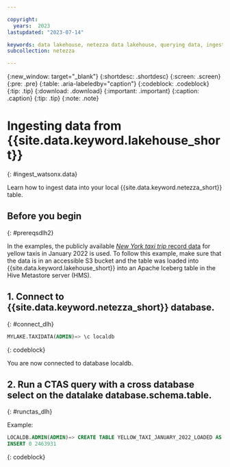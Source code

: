 ```yaml
---

copyright:
  years:  2023
lastupdated: "2023-07-14"

keywords: data lakehouse, netezza data lakehouse, querying data, ingesting data with nps and watsonx.data
subcollection: netezza

---
```


{:new_window: target="_blank"}
{:shortdesc: .shortdesc}
{:screen: .screen}
{:pre: .pre}
{:table: .aria-labeledby="caption"}
{:codeblock: .codeblock}
{:tip: .tip}
{:download: .download}
{:important: .important}
{:caption: .caption}
{:tip: .tip}
{:note: .note}

# Ingesting data from {{site.data.keyword.lakehouse_short}}
{: #ingest_watsonx.data}

Learn how to ingest data into your local {{site.data.keyword.netezza_short}} table.

## Before you begin
{: #prereqsdlh2}

In the examples, the publicly available [*New York taxi trip* record data](https://www1.nyc.gov/site/tlc/about/tlc-trip-record-data.page) for yellow taxis in January 2022 is used. To follow this example, make sure that the data is in an accessible S3 bucket and the table was loaded into {{site.data.keyword.lakehouse_short}} into an Apache Iceberg table in the Hive Metastore server (HMS).

## 1. Connect to {{site.data.keyword.netezza_short}} database.
{: #connect_dlh}

```sql
MYLAKE.TAXIDATA(ADMIN)=> \c localdb
```
{: codeblock}

You are now connected to database localdb.

## 2. Run a CTAS query with a cross database select on the datalake database.schema.table.
{: #runctas_dlh}

Example:

```sql
LOCALDB.ADMIN(ADMIN)=> CREATE TABLE YELLOW_TAXI_JANUARY_2022_LOADED AS SELECT * FROM MYLAKE.TAXIDATA.YELLOW_TAXI_JANUARY_2022;
INSERT 0 2463931
```
{: codeblock}

